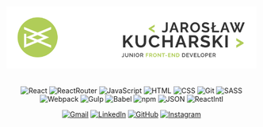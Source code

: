 <center>
<img src="https://raw.githubusercontent.com/jaroslaw91/jaroslaw91/master/img/jk_logo.png" style="padding-bottom:20px" />

![React](https://img.shields.io/badge/-REACT-black?style=for-the-badge&logo=React)
![ReactRouter](https://img.shields.io/badge/-REACTRouter-black?style=for-the-badge&logo=React-Router)
![JavaScript](https://img.shields.io/badge/-JavaScript-black?style=for-the-badge&logo=JavaScript)
![HTML](https://img.shields.io/badge/-HTML-black?style=for-the-badge&logo=HTML5)
![CSS](https://img.shields.io/badge/-CSS-black?style=for-the-badge&logo=CSS3)
![Git](https://img.shields.io/badge/-Git-black?style=for-the-badge&logo=Git)
![SASS](https://img.shields.io/badge/-SASS-black?style=for-the-badge&logo=SASS)
![Webpack](https://img.shields.io/badge/-Webpack-black?style=for-the-badge&logo=Webpack)
![Gulp](https://img.shields.io/badge/-Gulp-black?style=for-the-badge&logo=Gulp)
![Babel](https://img.shields.io/badge/-Babel-black?style=for-the-badge&logo=Babel)
![npm](https://img.shields.io/badge/-npm-black?style=for-the-badge&logo=npm)
![JSON](https://img.shields.io/badge/-JSON-black?style=for-the-badge&logo=JSON)
![ReactIntl](https://img.shields.io/badge/-ReactIntl-black?style=for-the-badge&logo=ReactIntl)

<a href="mailto:jaroslawkucharski91@gmail.com">![Gmail](https://img.shields.io/badge/-Gmail-black?style=for-the-badge&logo=Gmail)</a>
<a href="https://www.linkedin.com/in/jaros%C5%82aw-kucharski/">![LinkedIn](https://img.shields.io/badge/-LinkedIn-black?style=for-the-badge&logo=LinkedIn)</a>
<a href="https://github.com/jaroslaw91">![GitHub](https://img.shields.io/badge/-GitHub-black?style=for-the-badge&logo=GitHub)</a>
<a href="https://www.instagram.com/deathbassist_/">![Instagram](https://img.shields.io/badge/-Instagram-black?style=for-the-badge&logo=Instagram)</a>
</center>